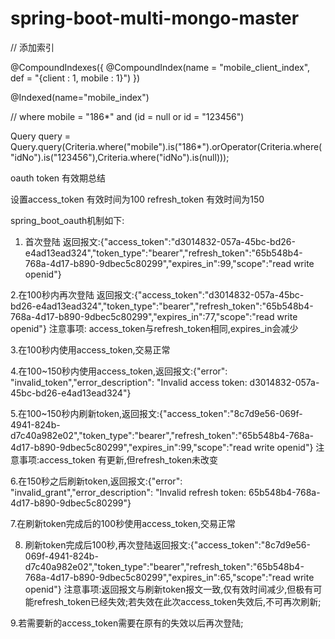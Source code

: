 # spring-boot-multi-mongo-master

// 添加索引

@CompoundIndexes({
    @CompoundIndex(name = "mobile_client_index", def = "{client : 1, mobile : 1}")
})

 @Indexed(name="mobile_index")
 
 
  // where mobile = "186*" and (id = null or id = "123456")
  
 Query query = Query.query(Criteria.where("mobile").is("186*").orOperator(Criteria.where("idNo").is("123456"),Criteria.where("idNo").is(null)));
 
oauth token 有效期总结

设置access_token 有效时间为100 refresh_token 有效时间为150

spring_boot_oauth机制如下:
1. 首次登陆
返回报文:{"access_token":"d3014832-057a-45bc-bd26-e4ad13ead324","token_type":"bearer","refresh_token":"65b548b4-768a-4d17-b890-9dbec5c80299","expires_in":99,"scope":"read write openid"}


2.在100秒内再次登陆
返回报文:{"access_token":"d3014832-057a-45bc-bd26-e4ad13ead324","token_type":"bearer","refresh_token":"65b548b4-768a-4d17-b890-9dbec5c80299","expires_in":77,"scope":"read write openid"}
注意事项: access_token与refresh_token相同,expires_in会减少


3.在100秒内使用access_token,交易正常

4.在100~150秒内使用access_token,返回报文:{"error": "invalid_token","error_description": "Invalid access token: d3014832-057a-45bc-bd26-e4ad13ead324"}

5.在100~150秒内刷新token,返回报文:{"access_token":"8c7d9e56-069f-4941-824b-d7c40a982e02","token_type":"bearer","refresh_token":"65b548b4-768a-4d17-b890-9dbec5c80299","expires_in":99,"scope":"read write openid"}
注意事项:access_token 有更新,但refresh_token未改变

6.在150秒之后刷新token,返回报文:{"error": "invalid_grant","error_description": "Invalid refresh token: 65b548b4-768a-4d17-b890-9dbec5c80299"}

7.在刷新token完成后的100秒使用access_token,交易正常

8. 刷新token完成后100秒,再次登陆返回报文:{"access_token":"8c7d9e56-069f-4941-824b-d7c40a982e02","token_type":"bearer","refresh_token":"65b548b4-768a-4d17-b890-9dbec5c80299","expires_in":65,"scope":"read write openid"}
注意事项:返回报文与刷新token报文一致,仅有效时间减少,但极有可能refresh_token已经失效;若失效在此次access_token失效后,不可再次刷新;

9.若需要新的access_token需要在原有的失效以后再次登陆;


